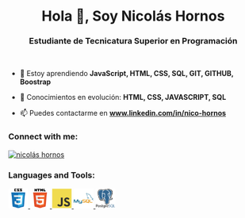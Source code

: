 <h1 align="center">Hola 👋, Soy Nicolás Hornos</h1>
<h3 align="center">Estudiante de Tecnicatura Superior en Programación</h3>
<img href="![71359-saturno (1)](https://github.com/nico-hornos/nico-hornos/assets/104862764/f0c33665-8cca-4b3c-91f3-e21114c81be8)">

- 🌱 Estoy aprendiendo **JavaScript, HTML, CSS, SQL, GIT, GITHUB, Boostrap**

- 💬 Conocimientos en evolución: **HTML, CSS, JAVASCRIPT, SQL**

- 📫 Puedes contactarme en **www.linkedin.com/in/nico-hornos**

<h3 align="left">Connect with me:</h3>
<p align="left">
<a href="https://linkedin.com/in/nicolás hornos" target="blank"><img align="center" src="https://raw.githubusercontent.com/rahuldkjain/github-profile-readme-generator/master/src/images/icons/Social/linked-in-alt.svg" alt="nicolás hornos" height="30" width="40" /></a>
</p>

<h3 align="left">Languages and Tools:</h3>
<p align="left"> <a href="https://www.w3schools.com/css/" target="_blank" rel="noreferrer"> <img src="https://raw.githubusercontent.com/devicons/devicon/master/icons/css3/css3-original-wordmark.svg" alt="css3" width="40" height="40"/> </a> <a href="https://www.w3.org/html/" target="_blank" rel="noreferrer"> <img src="https://raw.githubusercontent.com/devicons/devicon/master/icons/html5/html5-original-wordmark.svg" alt="html5" width="40" height="40"/> </a> <a href="https://developer.mozilla.org/en-US/docs/Web/JavaScript" target="_blank" rel="noreferrer"> <img src="https://raw.githubusercontent.com/devicons/devicon/master/icons/javascript/javascript-original.svg" alt="javascript" width="40" height="40"/> </a> <a href="https://www.mysql.com/" target="_blank" rel="noreferrer"> <img src="https://raw.githubusercontent.com/devicons/devicon/master/icons/mysql/mysql-original-wordmark.svg" alt="mysql" width="40" height="40"/> </a> <a href="https://www.postgresql.org" target="_blank" rel="noreferrer"> <img src="https://raw.githubusercontent.com/devicons/devicon/master/icons/postgresql/postgresql-original-wordmark.svg" alt="postgresql" width="40" height="40"/> </a> </p>
